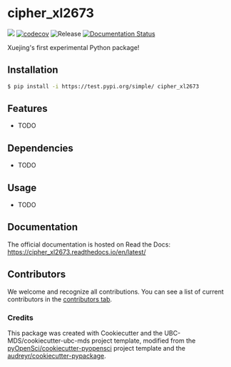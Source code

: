 # cipher_xl2673 

![](https://github.com/GraceXuejingLi/cipher_xl2673/workflows/build/badge.svg) [![codecov](https://codecov.io/gh/GraceXuejingLi/cipher_xl2673/branch/main/graph/badge.svg)](https://codecov.io/gh/GraceXuejingLi/cipher_xl2673) ![Release](https://github.com/GraceXuejingLi/cipher_xl2673/workflows/Release/badge.svg) [![Documentation Status](https://readthedocs.org/projects/cipher_xl2673/badge/?version=latest)](https://cipher_xl2673.readthedocs.io/en/latest/?badge=latest)

Xuejing's first experimental Python package!

## Installation

```bash
$ pip install -i https://test.pypi.org/simple/ cipher_xl2673
```

## Features

- TODO

## Dependencies

- TODO

## Usage

- TODO

## Documentation

The official documentation is hosted on Read the Docs: https://cipher_xl2673.readthedocs.io/en/latest/

## Contributors

We welcome and recognize all contributions. You can see a list of current contributors in the [contributors tab](https://github.com/GraceXuejingLi/cipher_xl2673/graphs/contributors).

### Credits

This package was created with Cookiecutter and the UBC-MDS/cookiecutter-ubc-mds project template, modified from the [pyOpenSci/cookiecutter-pyopensci](https://github.com/pyOpenSci/cookiecutter-pyopensci) project template and the [audreyr/cookiecutter-pypackage](https://github.com/audreyr/cookiecutter-pypackage).
